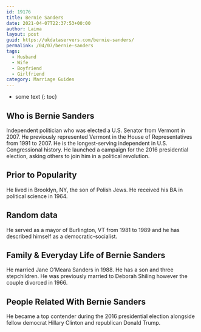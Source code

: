 ```yaml
---
id: 19176
title: Bernie Sanders
date: 2021-04-07T22:37:53+00:00
author: Laima
layout: post
guid: https://ukdataservers.com/bernie-sanders/
permalink: /04/07/bernie-sanders
tags:
  - Husband
  - Wife
  - Boyfriend
  - Girlfriend
category: Marriage Guides
---
```


* some text
{: toc}


## Who is Bernie Sanders
                  
                  
                  
Independent politician who was elected a U.S. Senator from Vermont in 2007. He previously represented Vermont in the House of Representatives from 1991 to 2007. He is the longest-serving independent in U.S. Congressional history. He launched a campaign for the 2016 presidential election, asking others to join him in a political revolution.
                  
              
            
              
            
                
                
                
## Prior to Popularity
                  
                  
                  
He lived in Brooklyn, NY, the son of Polish Jews. He received his BA in political science in 1964.
                  
              
            
              
            
                
                
                
## Random data
                  
                  
                  
He served as a mayor of Burlington, VT from 1981 to 1989 and he has described himself as a democratic-socialist.
                  
              
            
              
            
                
                
                
## Family & Everyday Life of Bernie Sanders
                  
                  
                  
He married Jane O&#8217;Meara Sanders in 1988. He has a son and three stepchildren. He was previously married to Deborah Shiling however the couple divorced in 1966.
                  
              
            
              
            
                
                
                
## People Related With Bernie Sanders
                  
                  
                  
He became a top contender during the 2016 presidential election alongside fellow democrat Hillary Clinton and republican Donald Trump.
                  
              
            
              
            
                
              
            
              
              
            
            
              
            
          
          
          